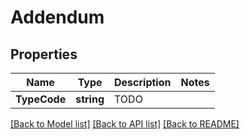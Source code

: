 # Addendum

## Properties

Name | Type | Description | Notes
------------ | ------------- | ------------- | -------------
**TypeCode** | **string** | TODO | 

[[Back to Model list]](../README.md#documentation-for-models) [[Back to API list]](../README.md#documentation-for-api-endpoints) [[Back to README]](../README.md)


